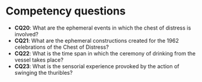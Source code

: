 # Competency questions

* **CQ20**: What are the ephemeral events in which the chest of distress is involved? 
* **CQ21**: What are the ephemeral constructions created for the 1962 celebrations of the Chest of Distress?
* **CQ22**: What is the time span in which the ceremony of drinking from the vessel takes place? 
* **CQ23**: What is the sensorial experience provoked by the action of swinging the thuribles? 